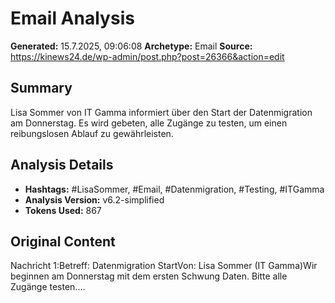 # Email Analysis

**Generated:** 15.7.2025, 09:06:08
**Archetype:** Email
**Source:** https://kinews24.de/wp-admin/post.php?post=26366&action=edit

## Summary
Lisa Sommer von IT Gamma informiert über den Start der Datenmigration am Donnerstag. Es wird gebeten, alle Zugänge zu testen, um einen reibungslosen Ablauf zu gewährleisten.

## Analysis Details
- **Hashtags:** #LisaSommer, #Email, #Datenmigration, #Testing, #ITGamma
- **Analysis Version:** v6.2-simplified
- **Tokens Used:** 867

## Original Content
Nachricht 1:Betreff: Datenmigration StartVon: Lisa Sommer (IT Gamma)Wir beginnen am Donnerstag mit dem ersten Schwung Daten. Bitte alle Zugänge testen....